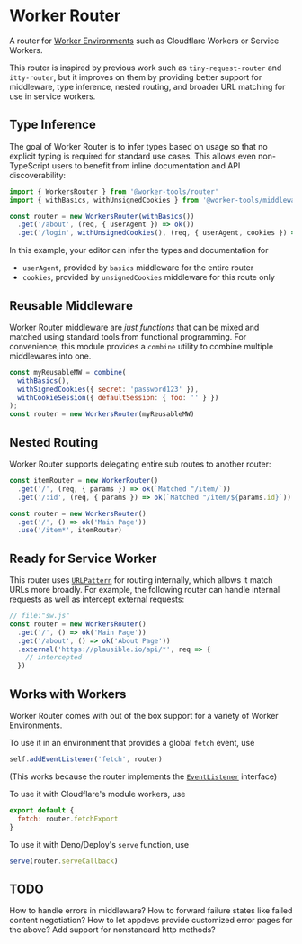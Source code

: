 # Worker Router
A router for [Worker Environments](https://workers.js.org) such as Cloudflare Workers or Service Workers.

This router is inspired by previous work such as `tiny-request-router` and `itty-router`, but it
improves on them by providing better support for middleware, type inference, nested routing, and broader URL matching for use in service workers.

## Type Inference
The goal of Worker Router is to infer types based on usage so that no explicit typing is required for standard use cases.
This allows even non-TypeScript users to benefit from inline documentation and API discoverability:

```js
import { WorkersRouter } from '@worker-tools/router'
import { withBasics, withUnsignedCookies } from '@worker-tools/middleware'

const router = new WorkersRouter(withBasics())
  .get('/about', (req, { userAgent }) => ok())
  .get('/login', withUnsignedCookies(), (req, { userAgent, cookies }) => ok())
```

In this example, your editor can infer the types and documentation for
  - `userAgent`, provided by `basics` middleware for the entire router
  - `cookies`, provided by `unsignedCookies` middleware for this route only


## Reusable Middleware
Worker Router middleware are *just functions* that can be mixed and matched using standard tools from functional programming.
For convenience, this module provides a `combine` utility to combine multiple middlewares into one.

```js
const myReusableMW = combine(
  withBasics(), 
  withSignedCookies({ secret: 'password123' }), 
  withCookieSession({ defaultSession: { foo: '' } })
);
const router = new WorkersRouter(myReusableMW)
```


## Nested Routing
Worker Router supports delegating entire sub routes to another router:

```js
const itemRouter = new WorkerRouter()
  .get('/', (req, { params }) => ok(`Matched "/item/`))
  .get('/:id', (req, { params }) => ok(`Matched "/item/${params.id}`))

const router = new WorkersRouter()
  .get('/', () => ok('Main Page'))
  .use('/item*', itemRouter)
```

## Ready for Service Worker 
This router uses [`URLPattern`](https://web.dev/urlpattern/) for routing internally, which allows it match URLs more broadly. 
For example, the following router can handle internal requests as well as intercept external requests:


```js
// file:"sw.js"
const router = new WorkersRouter()
  .get('/', () => ok('Main Page'))
  .get('/about', () => ok('About Page'))
  .external('https://plausible.io/api/*', req => {
    // intercepted
  })
```

## Works with Workers
Worker Router comes with out of the box support for a variety of Worker Environments.

To use it in an environment that provides a global `fetch` event, use

```js
self.addEventListener('fetch', router)
```

(This works because the router implements the [`EventListener`](https://developer.mozilla.org/en-US/docs/Web/API/EventListener) interface)

To use it with Cloudflare's module workers, use

```js
export default {
  fetch: router.fetchExport
}
```

To use it with Deno/Deploy's `serve` function, use

```js
serve(router.serveCallback)
```

## TODO
How to handle errors in middleware? 
How to forward failure states like failed content negotiation? 
How to let appdevs provide customized error pages for the above?
Add support for nonstandard http methods?